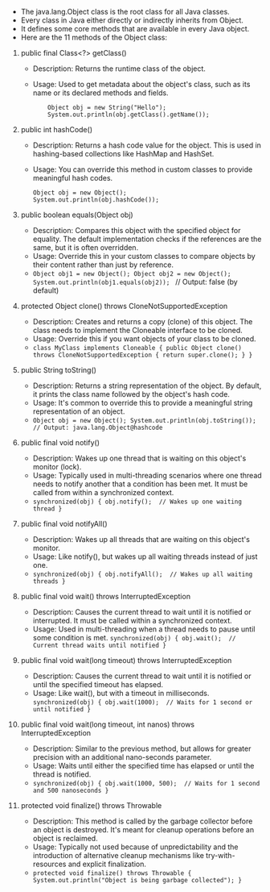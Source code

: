 - The java.lang.Object class is the root class for all Java classes.
- Every class in Java either directly or indirectly inherits from Object. 
- It defines some core methods that are available in every Java object. 
- Here are the 11 methods of the Object class:

1. public final Class<?> getClass()
     - Description: Returns the runtime class of the object.
     - Usage: Used to get metadata about the object's class, such as its name or its declared methods and fields.
       
               Object obj = new String("Hello");
               System.out.println(obj.getClass().getName()); 
   
2. public int hashCode()
    - Description: Returns a hash code value for the object. This is used in hashing-based collections like HashMap and HashSet. 
    - Usage: You can override this method in custom classes to provide meaningful hash codes.
      
          Object obj = new Object();
          System.out.println(obj.hashCode());

3. public boolean equals(Object obj)
    - Description: Compares this object with the specified object for equality. The default implementation checks if the references are the same, but it is often overridden.
    - Usage: Override this in your custom classes to compare objects by their content rather than just by reference.
    - `Object obj1 = new Object();
      Object obj2 = new Object();
      System.out.println(obj1.equals(obj2)); ` // Output: false (by default)
4. protected Object clone() throws CloneNotSupportedException
    - Description: Creates and returns a copy (clone) of this object. The class needs to implement the Cloneable interface to be cloned.
    - Usage: Override this if you want objects of your class to be cloned.
    - `class MyClass implements Cloneable {
          public Object clone() throws CloneNotSupportedException {
          return super.clone();
          }
      }`
5. public String toString()
    - Description: Returns a string representation of the object. By default, it prints the class name followed by the object's hash code.
    - Usage: It's common to override this to provide a meaningful string representation of an object.
    - `Object obj = new Object();
      System.out.println(obj.toString());  // Output: java.lang.Object@hashcode`
6. public final void notify()
    - Description: Wakes up one thread that is waiting on this object's monitor (lock).
    - Usage: Typically used in multi-threading scenarios where one thread needs to notify another that a condition has been met. It must be called from within a synchronized context.
    - `synchronized(obj) {
          obj.notify();  // Wakes up one waiting thread
      }`
7. public final void notifyAll()
    - Description: Wakes up all threads that are waiting on this object's monitor.
    - Usage: Like notify(), but wakes up all waiting threads instead of just one.
    - `synchronized(obj) {
         obj.notifyAll();  // Wakes up all waiting threads
      }`
8. public final void wait() throws InterruptedException
   - Description: Causes the current thread to wait until it is notified or interrupted. It must be called within a synchronized context.
   - Usage: Used in multi-threading when a thread needs to pause until some condition is met.
      `synchronized(obj) {
          obj.wait();  // Current thread waits until notified
      }`
9. public final void wait(long timeout) throws InterruptedException
   - Description: Causes the current thread to wait until it is notified or until the specified timeout has elapsed.
   - Usage: Like wait(), but with a timeout in milliseconds.
      `synchronized(obj) {
          obj.wait(1000);  // Waits for 1 second or until notified
      }`
10. public final void wait(long timeout, int nanos) throws InterruptedException
    - Description: Similar to the previous method, but allows for greater precision with an additional nano-seconds parameter.
    - Usage: Waits until either the specified time has elapsed or until the thread is notified.
    - `synchronized(obj) {
         obj.wait(1000, 500);  // Waits for 1 second and 500 nanoseconds
      }`

11. protected void finalize() throws Throwable
    - Description: This method is called by the garbage collector before an object is destroyed. It's meant for cleanup operations before an object is reclaimed.
    - Usage: Typically not used because of unpredictability and the introduction of alternative cleanup mechanisms like try-with-resources and explicit finalization.
    - `protected void finalize() throws Throwable {
          System.out.println("Object is being garbage collected");
      }`

